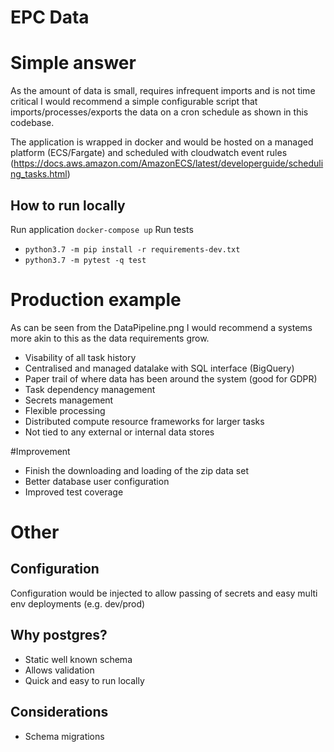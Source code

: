 # EPC Data

# Simple answer
As the amount of data is small, requires infrequent imports and is not time critical I would recommend a simple configurable script that imports/processes/exports the data on a cron schedule as shown in this codebase.

The application is wrapped in docker and would be hosted on a managed platform (ECS/Fargate) and scheduled with cloudwatch event rules (https://docs.aws.amazon.com/AmazonECS/latest/developerguide/scheduling_tasks.html)

## How to run locally
Run application `docker-compose up`
Run tests
 - `python3.7 -m pip install -r requirements-dev.txt`
 - `python3.7 -m pytest -q test`

# Production example
As can be seen from the DataPipeline.png I would recommend a systems more akin to this as the data requirements grow.
 - Visability of all task history
 - Centralised and managed datalake with SQL interface (BigQuery)
 - Paper trail of where data has been around the system (good for GDPR)
 - Task dependency management
 - Secrets management
 - Flexible processing
 - Distributed compute resource frameworks for larger tasks
 - Not tied to any external or internal data stores

#Improvement
 - Finish the downloading and loading of the zip data set
 - Better database user configuration
 - Improved test coverage

# Other

## Configuration
Configuration would be injected to allow passing of secrets and easy multi env deployments (e.g. dev/prod)

## Why postgres?
 - Static well known schema
 - Allows validation
 - Quick and easy to run locally
 
## Considerations
 - Schema migrations